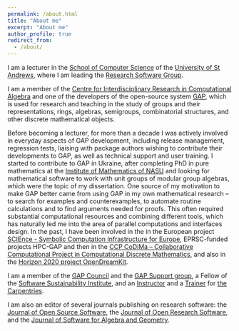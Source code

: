```yaml
---
permalink: /about.html
title: "About me"
excerpt: "About me"
author_profile: true
redirect_from: 
  - /about/
---
```


I am a lecturer in the [School of Computer Science](https://www.cs.st-andrews.ac.uk/)
of the [University of St Andrews](https://www.st-andrews.ac.uk/), where
I am leading the [Research Software Group](https://rse.cs.st-andrews.ac.uk/).

I am a member of the 
[Centre for Interdisciplinary Research in Computational Algebra](https://twitter.com/CIRCA_StAndrews)
and one of the developers of the open-source system 
[GAP](http://www.gap-system.org/), which is used for research and teaching in 
the study of groups and their representations, rings, algebras, semigroups,
combinatorial structures, and other discrete mathematical objects.

Before becoming a lecturer, for more than a decade
I was actively involved in everyday aspects
of GAP development, including release management, regression tests,
liaising with package authors wishing to contribute their developments
to GAP, as well as technical support and user training.
I started to contribute to GAP in Ukraine, after completing PhD in 
pure mathematics at the [Institute of Mathematics of NASU](https://imath.kiev.ua/)
and looking for mathematical software to work with unit groups of modular
group algebras, which were the topic of my dissertation. 
One source of my motivation to make GAP better came from using GAP in my
own mathematical research – to search for examples and counterexamples,
to automate routine calculations and to find arguments needed for proofs.
This often required substantial computational resources and combining
different tools, which has naturally led me into the area of parallel
computations and interfaces design. In the past, I have been involved in the 
in the European project
[SCIEnce - Symbolic Computation Infrastructure for Europe](http://www.symbolic-computing.org/),
EPRSC-funded projects HPC-GAP and then in the
[CCP CoDiMa – Collaborative Computational Project in Computational Discrete Mathematics](http://www.codima.ac.uk/),
and also in the [Horizon 2020 project OpenDreamKit](http://opendreamkit.org/).

I am a member of the [GAP Council](http://www.gap-system.org/Contacts/People/Council/council.html)
and the [GAP Support group](http://www.gap-system.org/Contacts/People/supportgroup.html),
a Fellow of the [Software Sustainability Institute](https://www.software.ac.uk/),
and an [Instructor](https://carpentries.org/instructors/) and
a [Trainer](https://carpentries.org/trainers/) for [the Carpentries](https://carpentries.org/).

I am also an editor of several journals publishing on research software:
the [Journal of Open Source Software](https://joss.theoj.org/),
the [Journal of Open Research Software](http://openresearchsoftware.metajnl.com/),
and the [Journal of Software for Algebra and Geometry](http://j-sag.org/).

